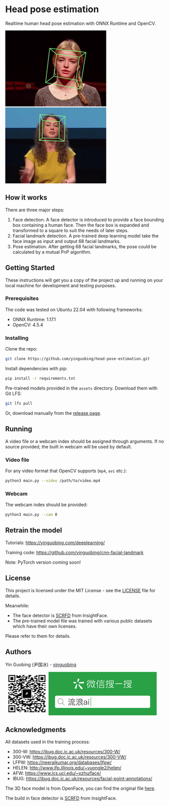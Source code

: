 # Head pose estimation

Realtime human head pose estimation with ONNX Runtime and OpenCV.

![demo](doc/demo.gif)
![demo](doc/demo1.gif)

## How it works

There are three major steps:

1. Face detection. A face detector is introduced to provide a face bounding box containing a human face. Then the face box is expanded and transformed to a square to suit the needs of later steps.
2. Facial landmark detection. A pre-trained deep learning model take the face image as input and output 68 facial landmarks.
3. Pose estimation. After getting 68 facial landmarks, the pose could be calculated by a mutual PnP algorithm.

## Getting Started

These instructions will get you a copy of the project up and running on your local machine for development and testing purposes.

### Prerequisites

The code was tested on Ubuntu 22.04 with following frameworks:
- ONNX Runtime: 1.17.1
- OpenCV: 4.5.4

### Installing

Clone the repo:
```bash
git clone https://github.com/yinguobing/head-pose-estimation.git
```

Install dependencies with pip:
```bash
pip install -r requirements.txt
```

Pre-trained models provided in the `assets` directory. Download them with Git LFS:
```bash
git lfs pull
```

Or, download manually from the [release page](https://github.com/yinguobing/head-pose-estimation/releases).

## Running

A video file or a webcam index should be assigned through arguments. If no source provided, the built in webcam will be used by default.

### Video file

For any video format that OpenCV supports (`mp4`, `avi` etc.):

```bash
python3 main.py --video /path/to/video.mp4
```

### Webcam

The webcam index should be provided:

```bash
python3 main.py --cam 0
``` 

## Retrain the model

Tutorials: https://yinguobing.com/deeplearning/

Training code: https://github.com/yinguobing/cnn-facial-landmark

Note: PyTorch version coming soon!

## License
This project is licensed under the MIT License - see the [LICENSE](LICENSE) file for details. 

Meanwhile: 

- The face detector is [SCRFD](https://github.com/deepinsight/insightface/tree/master/detection/scrfd) from InsightFace. 
- The pre-trained model file was trained with various public datasets which have their own licenses. 

Please refer to them for details.

## Authors
Yin Guobing (尹国冰) - [yinguobing](https://yinguobing.com)

![](doc/wechat_logo.png)

## Acknowledgments

All datasets used in the training process:
- 300-W: https://ibug.doc.ic.ac.uk/resources/300-W/
- 300-VW: https://ibug.doc.ic.ac.uk/resources/300-VW/
- LFPW: https://neerajkumar.org/databases/lfpw/
- HELEN: http://www.ifp.illinois.edu/~vuongle2/helen/
- AFW: https://www.ics.uci.edu/~xzhu/face/
- IBUG: https://ibug.doc.ic.ac.uk/resources/facial-point-annotations/

The 3D face model is from OpenFace, you can find the original file [here](https://github.com/TadasBaltrusaitis/OpenFace/blob/master/lib/local/LandmarkDetector/model/pdms/In-the-wild_aligned_PDM_68.txt).

The build in face detector is [SCRFD](https://github.com/deepinsight/insightface/tree/master/detection/scrfd) from InsightFace. 
